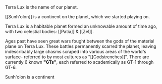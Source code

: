 Terra Lux is the name of our planet.

[[Sunh'olon]] is a continent on the planet, which we started playing on.

Terra Lux is a habitable planet formed an unknowable amount of time ago, with two celestial bodies: [[Patia]] & [[Zel]].

Ages past have seen great wars fought between the gods of the material plane on Terra Lux. These battles permanently scarred the planet, leaving indescribably large chasms scraped into various areas of the world's surface- referred to by most cultures as "[[Godstrenches]]". There are currently 6 known **"GTs"**, each referred to academically as GT-1 through GT-6.

Sunh'olon is a continent